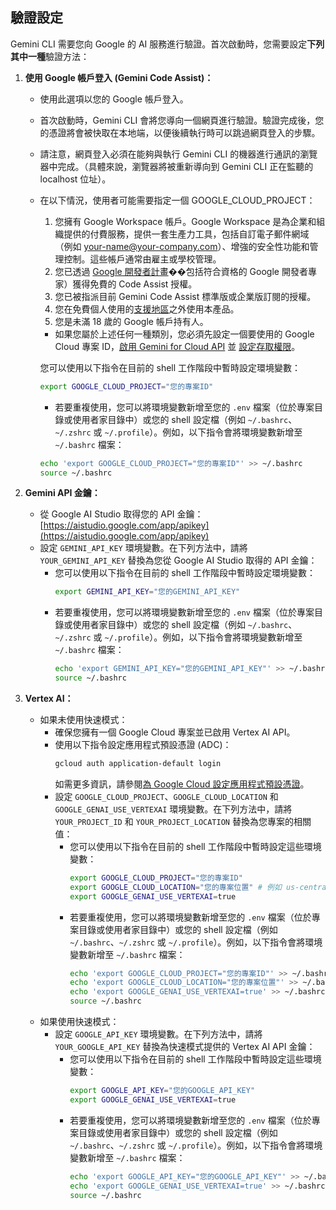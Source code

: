 ## 驗證設定

Gemini CLI 需要您向 Google 的 AI 服務進行驗證。首次啟動時，您需要設定**下列其中一種**驗證方法：

1.  **使用 Google 帳戶登入 (Gemini Code Assist)：**
    - 使用此選項以您的 Google 帳戶登入。
    - 首次啟動時，Gemini CLI 會將您導向一個網頁進行驗證。驗證完成後，您的憑證將會被快取在本地端，以便後續執行時可以跳過網頁登入的步驟。
    - 請注意，網頁登入必須在能夠與執行 Gemini CLI 的機器進行通訊的瀏覽器中完成。（具體來說，瀏覽器將被重新導向到 Gemini CLI 正在監聽的 localhost 位址）。
    - <a id="workspace-gca">在以下情況，使用者可能需要指定一個 GOOGLE_CLOUD_PROJECT：</a>
      1. 您擁有 Google Workspace 帳戶。Google Workspace 是為企業和組織提供的付費服務，提供一套生產力工具，包括自訂電子郵件網域（例如 your-name@your-company.com）、增強的安全性功能和管理控制。這些帳戶通常由雇主或學校管理。
      1. 您已透過 [Google 開發者計畫](https://developers.google.com/program/plans-and-pricing)��包括符合資格的 Google 開發者專家）獲得免費的 Code Assist 授權。
      1. 您已被指派目前 Gemini Code Assist 標準版或企業版訂閱的授權。
      1. 您在免費個人使用的[支援地區](https://developers.google.com/gemini-code-assist/resources/available-locations)之外使用本產品。
      1. 您是未滿 18 歲的 Google 帳戶持有人。
      - 如果您屬於上述任何一種類別，您必須先設定一個要使用的 Google Cloud 專案 ID，[啟用 Gemini for Cloud API](https://cloud.google.com/gemini/docs/discover/set-up-gemini#enable-api) 並 [設定存取權限](https://cloud.google.com/gemini/docs/discover/set-up-gemini#grant-iam)。

      您可以使用以下指令在目前的 shell 工作階段中暫時設定環境變數：

      ```bash
      export GOOGLE_CLOUD_PROJECT="您的專案ID"
      ```
      - 若要重複使用，您可以將環境變數新增至您的 `.env` 檔案（位於專案目錄或使用者家目錄中）或您的 shell 設定檔（例如 `~/.bashrc`、`~/.zshrc` 或 `~/.profile`）。例如，以下指令會將環境變數新增至 `~/.bashrc` 檔案：

      ```bash
      echo 'export GOOGLE_CLOUD_PROJECT="您的專案ID"' >> ~/.bashrc
      source ~/.bashrc
      ```

2.  **<a id="gemini-api-key"></a>Gemini API 金鑰：**
    - 從 Google AI Studio 取得您的 API 金鑰：[https://aistudio.google.com/app/apikey](https://aistudio.google.com/app/apikey)
    - 設定 `GEMINI_API_KEY` 環境變數。在下列方法中，請將 `YOUR_GEMINI_API_KEY` 替換為您從 Google AI Studio 取得的 API 金鑰：
      - 您可以使用以下指令在目前的 shell 工作階段中暫時設定環境變數：
        ```bash
        export GEMINI_API_KEY="您的GEMINI_API_KEY"
        ```
      - 若要重複使用，您可以將環境變數新增至您的 `.env` 檔案（位於專案目錄或使用者家目錄中）或您的 shell 設定檔（例如 `~/.bashrc`、`~/.zshrc` 或 `~/.profile`）。例如，以下指令會將環境變數新增至 `~/.bashrc` 檔案：
        ```bash
        echo 'export GEMINI_API_KEY="您的GEMINI_API_KEY"' >> ~/.bashrc
        source ~/.bashrc
        ```

3.  **Vertex AI：**
    - 如果未使用快速模式：
      - 確保您擁有一個 Google Cloud 專案並已啟用 Vertex AI API。
      - 使用以下指令設定應用程式預設憑證 (ADC)：
        ```bash
        gcloud auth application-default login
        ```
        如需更多資訊，請參閱[為 Google Cloud 設定應用程式預設憑證](https://cloud.google.com/docs/authentication/provide-credentials-adc)。
      - 設定 `GOOGLE_CLOUD_PROJECT`、`GOOGLE_CLOUD_LOCATION` 和 `GOOGLE_GENAI_USE_VERTEXAI` 環境變數。在下列方法中，請將 `YOUR_PROJECT_ID` 和 `YOUR_PROJECT_LOCATION` 替換為您專案的相關值：
        - 您可以使用以下指令在目前的 shell 工作階段中暫時設定這些環境變數：
          ```bash
          export GOOGLE_CLOUD_PROJECT="您的專案ID"
          export GOOGLE_CLOUD_LOCATION="您的專案位置" # 例如 us-central1
          export GOOGLE_GENAI_USE_VERTEXAI=true
          ```
        - 若要重複使用，您可以將環境變數新增至您的 `.env` 檔案（位於專案目錄或使用者家目錄中）或您的 shell 設定檔（例如 `~/.bashrc`、`~/.zshrc` 或 `~/.profile`）。例如，以下指令會將環境變數新增至 `~/.bashrc` 檔案：
          ```bash
          echo 'export GOOGLE_CLOUD_PROJECT="您的專案ID"' >> ~/.bashrc
          echo 'export GOOGLE_CLOUD_LOCATION="您的專案位置"' >> ~/.bashrc
          echo 'export GOOGLE_GENAI_USE_VERTEXAI=true' >> ~/.bashrc
          source ~/.bashrc
          ```
    - 如果使用快速模式：
      - 設定 `GOOGLE_API_KEY` 環境變數。在下列方法中，請將 `YOUR_GOOGLE_API_KEY` 替換為快速模式提供的 Vertex AI API 金鑰：
        - 您可以使用以下指令在目前的 shell 工作階段中暫時設定這些環境變數：
          ```bash
          export GOOGLE_API_KEY="您的GOOGLE_API_KEY"
          export GOOGLE_GENAI_USE_VERTEXAI=true
          ```
        - 若要重複使用，您可以將環境變數新增至您的 `.env` 檔案（位於專案目錄或使用者家目錄中）或您的 shell 設定檔（例如 `~/.bashrc`、`~/.zshrc` 或 `~/.profile`）。例如，以下指令會將環境變數新增至 `~/.bashrc` 檔案：
          ```bash
          echo 'export GOOGLE_API_KEY="您的GOOGLE_API_KEY"' >> ~/.bashrc
          echo 'export GOOGLE_GENAI_USE_VERTEXAI=true' >> ~/.bashrc
          source ~/.bashrc
          ```